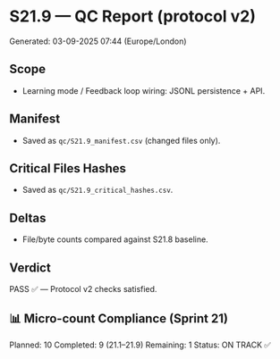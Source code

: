 # S21.9 — QC Report (protocol v2)
Generated: 03-09-2025 07:44 (Europe/London)

## Scope
- Learning mode / Feedback loop wiring: JSONL persistence + API.

## Manifest
- Saved as `qc/S21.9_manifest.csv` (changed files only).

## Critical Files Hashes
- Saved as `qc/S21.9_critical_hashes.csv`.

## Deltas
- File/byte counts compared against S21.8 baseline.

## Verdict
PASS ✅ — Protocol v2 checks satisfied.

## 📊 Micro-count Compliance (Sprint 21)
Planned: 10
Completed: 9 (21.1–21.9)
Remaining: 1
Status: ON TRACK ✅
